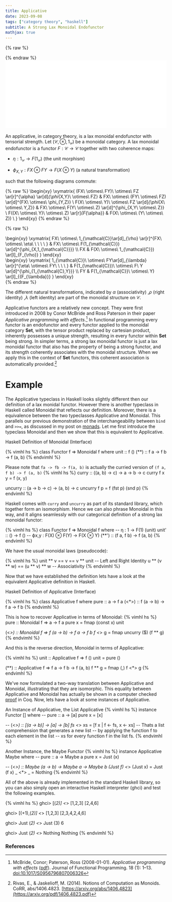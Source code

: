 ```yaml
---
title: Applicative
date: 2023-09-08
tags: ["category theory", "haskell"]
subtitle: A Strong Lax Monoidal Endofunctor
mathjax: true
---
```

{% raw %}
<script>
  MathJax = {
    loader: {
      load: ['[custom]/xypic.js'],
      paths: {custom: 'https://beuke.org/js'}
    },
    tex: {
      packages: {'[+]': ['xypic']}
    }
  };
</script>

<script id="MathJax-script" async src="https://cdn.jsdelivr.net/npm/mathjax@3.1.4/es5/tex-chtml-full.js"></script>
<script>
window.addEventListener('load', function() {
   document.querySelectorAll("mjx-xypic-object").forEach( (x) => (x.style.color = "var(--darkreader-text--text"));
   document.querySelectorAll("mjx-math > mjx-xypic > svg > g").forEach(x => x.setAttribute("stroke", "var(--darkreader-text--text"))
})
</script>

</style>
{% endraw %}

<br>
<img src="/images/applicative.png" onclick="window.open(this.src)">
<!-- The source as dot is next to image. Compile with: dot -Tsvg typeclasses.dot -o typeclasses.svg -->
<br>

An applicative, in category theory, is a lax monoidal endofunctor with tensorial strength. Let $(\mathcal{C}, \otimes, 1_{\mathcal{C}})$ be a monoidal category. A lax monoidal endofunctor is a functor $F : \mathcal{C} \rightarrow \mathcal{C}$ together with two coherence maps:
* $\eta : 1_{\mathcal{C}} \rightarrow F(1_{\mathcal{C}})$ (the unit morphism)

* $\phi_{X,Y} : FX \otimes FY \rightarrow F(X \otimes Y)$ (a natural transformation)

such that the following diagrams commute:

{% raw %}
\begin{xy}
\xymatrix{
(FX\ \otimes\ FY)\ \otimes\ FZ \ar[r]^{\alpha} \ar[d]_{\phi_{X,Y}\ \otimes\ FZ} & FX\ \otimes\ (FY\ \otimes\ FZ) \ar[d]^{FX\ \otimes\ \phi_{Y,Z}} \\
F(X\ \otimes\ Y)\ \otimes\ FZ \ar[d]_{\phi_{X\ \otimes\ Y,Z}} & FX\ \otimes\ F(Y\ \otimes\ Z) \ar[d]^{\phi_{X,Y\ \otimes\ Z}} \\
F((X\ \otimes\ Y)\ \otimes\ Z) \ar[r]_{F_{\alpha}} & F(X\ \otimes\ (Y\ \otimes\ Z)) \\
}
\end{xy}
{% endraw %}

{% raw %}
<div class="splitscreen">
  <div class="left">
\begin{xy}
\xymatrix{
  FX\ \otimes\ 1_{\mathcal{C}}\ar[d]_{\rho} \ar[r]^{FX\ \otimes\ \eta\ \ \ \ \ } & FX\ \otimes\ F(1_{\mathcal{C}}) \ar[d]^{\phi_{X,1_{\mathcal{C}}}} \\
  FX & F(X\ \otimes\ 1_{\mathcal{C}}) \ar[l]_{F_{\rho}}
}
\end{xy}
  </div>

  <div class="right">
\begin{xy}
\xymatrix{
  1_{\mathcal{C}}\ \otimes\ FY\ar[d]_{\lambda} \ar[r]^{\eta\ \otimes\ FY\ \ \ \ } & F(1_{\mathcal{C}})\ \otimes\ F\ Y \ar[d]^{\phi_{1_{\mathcal{C},Y}}} \\
  FY & F(1_{\mathcal{C}}\ \otimes\ Y) \ar[l]_{{F_{\lambda}}}
}
\end{xy}
  </div>
</div>
{% endraw %}

The different natural transformations, indicated by $\alpha$ (associativity) ,$\rho$ (right identity) ,$\lambda$ (left identity) are part of the monoidal structure on ${\mathcal {C}}$.


Applicative functors are a relatively new concept. They were first introduced in 2008 by Conor McBride and Ross Paterson in their paper *Applicative programming with effects*.[^1] In functional programming every functor is an endofunctor and every functor applied to the monoidal category $\mathbf{Set}$, with the tensor product replaced by cartesian product, inherently possesses a unique strength, resulting in every functor within $\mathbf{Set}$ being strong. In simpler terms, a strong lax monoidal functor is just a lax monoidal functor that also has the property of being a strong functor, and its strength coherently associates with the monoidal structure. When we apply this in the context of $\mathbf{Set}$ functors, this coherent association is automatically provided.[^2]

# Example

The Applicative typeclass in Haskell looks slightly different then our definition of a lax monidal functor. However there is another typeclass in Haskell called Monoidal that reflects our definition. Moreover, there is a equivalence between the two typeclasses Applicative and Monoidal. This parallels our previous demonstration of the interchangeability between `bind` and `>>=`, as discussed in my post on [monads](/monad). Let me first introduce the typeclass Monoidal and then we show that this is equivalent to Applicative.


Haskell Definition of Monoidal (Interface)

{% vimhl hs %}
class Functor f => Monoidal f where
  unit :: f ()
  (**) :: f a  -> f b  -> f (a, b)
{% endvimhl %}

Please note that `fa -> fb -> f(a, b)` is actually the curried version of
`(f a, f b) -> f (a, b)`
{% vimhl hs %}
curry :: ((a, b) -> c) -> a -> b -> c
curry f x y = f (x, y)

uncurry :: (a -> b -> c) -> (a, b) -> c
uncurry f p =  f (fst p) (snd p)
{% endvimhl %}

Haskell comes with `curry` and `uncurry` as part of its standard library, which together form an isomorphism. Hence we can also phrase Monoidal in this way, and it aligns seamlessly with our categorical definition of a strong lax monoidal functor:

{% vimhl hs %}
class Functor f => Monoidal f where
-- η     : 1  -> F(1) (unit)
  unit' :: () -> f ()
-- ϕx,y  : F(X) ⊗ F(Y) -> F(X ⊗ Y)
  (**') :: (f a, f b)   -> f (a, b)
{% endvimhl %}


We have the usual monoidal laws (pseudocode):

<!-- -- It's not possible to define laws in Haskell (pseudocode) -->
{% vimhl hs %}
unit ** v == v == v ** unit    -- Left and Right Identity
u ** (v ** w) == (u ** v) ** w -- Associativity
{% endvimhl %}

Now that we have established the definition lets have a look at the equivalent Applicative definition in Haskell.

Haskell Definition of Applicative (Interface)

{% vimhl hs %}
class Applicative f where
  pure :: a -> f a
  (<*>) :: f (a -> b) -> f a -> f b
{% endvimhl %}

This is how to recover Applicative in terms of Monoidal:
{% vimhl hs %}
pure :: Monoidal f => a -> f a
pure x  = fmap (const x) unit

(<*>) :: Monoidal f => f (a -> b) -> f a -> f b
f <*> g = fmap uncurry ($) (f ** g)
{% endvimhl %}

And this is the reverse direction, Monoidal in terms of Applicative:

{% vimhl hs %}
unit :: Applicative f => f ()
unit   = pure ()

(**) :: Applicative f => f a -> f b  -> f (a, b)
f ** g = fmap (,) f <*> g
{% endvimhl %}

We've now formulated a two-way translation between Applicative and Monoidal, illustrating that they are isomorphic. This equality between Applicative and Monoidal has actually be shown in a computer checked [proof](https://stackoverflow.com/a/62959880) in Coq. Now, lets have a look at some instances of Applicative.

<!-- Require Import Coq.Program.Basics. -->
<!-- Require Import Coq.Init.Datatypes. -->
<!-- Require Import Coq.Init.Notations. -->

<!-- Notation "f ∘ g" := (compose f g). -->

<!-- Class Functor (F: Type -> Type) : Type := -->
<!--   { fmap : forall {x} {y}, (x->y) -> (F x->F y) -->
<!--   ; fmap_id : forall x, @fmap x x id = id -->
<!--   ; fmap_compose : forall {x} {y} {z} (f: y->z) (g: x->y) -->
<!--                      , fmap (f∘g) = fmap f ∘ fmap g -->
<!--   }. -->

<!-- Lemma fmap_twice {F} `{Functor F} {x} {y} {z} (f: y->z) (g: x->y) (xs: F x) -->
<!--                      : fmap (f∘g) xs = fmap f (fmap g xs). -->
<!-- Proof. -->
<!--   rewrite fmap_compose. now compute. -->
<!-- Qed. -->

<!-- Definition parallel {a} {b} {c} {d} (f: a->c) (g: b->d) -->
<!--   : (a*b) -> (c*d) := fun xy => match xy with -->
<!--                                 | (x,y) => (f x, g y) -->
<!--                                 end. -->

<!-- Notation "f *** g" := (parallel f g) (at level 40, left associativity). -->

<!-- Definition rassoc {a} {b} {c} : ((a*b)*c) -> (a*(b*c)) -->
<!--     := fun xyz => match xyz with | ((x,y),z) => (x,(y,z)) end. -->

<!-- Definition tt_ {a} (x:a) := (tt, x). -->
<!-- Definition _tt {a} (x:a) := (x, tt). -->

<!-- Class Monoidal F `{Functor F} : Type := -->
<!--   { funit : F unit -->
<!--   ; fzip : forall {a} {b}, F a -> F b -> F (a*b) -->
<!--   ; left_identity : forall {a} (v: F a) -->
<!--            , fzip funit v = fmap tt_ v -->
<!--   ; right_identity : forall {a} (v: F a) -->
<!--            , fzip v funit = fmap _tt v -->
<!--   ; associativity : forall {a} {b} {c} (u: F a) (v: F b) (w: F c) -->
<!--            , fzip u (fzip v w) = fmap rassoc (fzip (fzip u v) w) -->
<!--   ; naturality : forall {a} {b} {c} {d} -->
<!--                         (g: a->c) (h: b->d) (u: F a) (v: F b) -->
<!--            , fmap (g***h) (fzip u v) = fzip (fmap g u) (fmap h v) -->
<!--   }. -->

<!-- Notation "u ** v" := (fzip u v) (at level 40, left associativity). -->

<!-- Lemma naturalityL {F} `{Monoidal F} {a} {b} {c} -->
<!--                            (f: a->c) (u: F a) (v: F b) -->
<!--            : fmap (f***id) (fzip u v) = fzip (fmap f u) v. -->
<!-- Proof. -->
<!--   assert (v = fmap id v) as ->. { now rewrite fmap_id. } -->
<!--   rewrite <- naturality. -->
<!--   assert (v = fmap id v) as <-. { now rewrite fmap_id. } -->
<!--   now trivial. -->
<!-- Qed. -->
<!-- Lemma naturalityR {F} `{Monoidal F} {a} {b} {c} -->
<!--                            (f: b->c) (u: F a) (v: F b) -->
<!--            : fmap (id***f) (fzip u v) = fzip u (fmap f v). -->
<!-- Proof. -->
<!--   assert (u = fmap id u) as ->. { now rewrite fmap_id. } -->
<!--   rewrite <- naturality. -->
<!--   assert (u = fmap id u) as <-. { now rewrite fmap_id. } -->
<!--   now trivial. -->
<!-- Qed. -->

<!-- Definition to {a} {b} (y: a) (f: a->b) := f y. -->

<!-- Class Applicative F `{Functor F} : Type := -->
<!--   { pure : forall {a}, a -> F a -->
<!--   ; app : forall {a} {b}, F (a->b) -> F a -> F b -->
<!--   ; identity : forall {a} (v: F a) -->
<!--               , app (pure id) v = v -->
<!--   ; homomorphism : forall {a} {b} (f: a->b) (x: a) -->
<!--               , app (pure f) (pure x) = pure (f x) -->
<!--   ; interchange : forall {a} {b} (u: F (a->b)) (y: a) -->
<!--               , app u (pure y) = app (pure (to y)) u -->
<!--   ; composition : forall {a} {b} {c} -->
<!--                          (u: F (b->c)) (v: F (a->b)) (w: F a) -->
<!--               , app u (app v w) = app (app (app (pure compose) u) v) w -->
<!--   ; appFtor : forall {a} {b} (g: a->b) (x: F a) -->
<!--               , fmap g x = app (pure g) x -->
<!--   }. -->

<!-- Notation "fs <*> xs" := (app fs xs) (at level 40, left associativity). -->

<!-- Require Import Coq.Program.Tactics. -->
<!-- Require Import Coq.Logic.FunctionalExtensionality. -->

<!-- Definition apl {a} {b} (fx: (a->b)*a) -->
<!--    := match fx with |(f,x) => f x end. -->

<!-- Program Instance MonoidalIsApplicative {F} `{Monoidal F} -->
<!--     : Applicative F -->
<!--   := { pure := fun {a} (x: a) => fmap (const x) funit -->
<!--      ; app := fun {a} {b} (fs: F (a->b)) (xs: F a) -->
<!--               => fmap apl (fzip fs xs) }. -->
<!-- Next Obligation. (* identity *) -->
<!--   rewrite <- naturalityL. -->
<!--   rewrite -> left_identity. -->
<!--   repeat (rewrite <- fmap_twice). -->
<!--   rewrite -> fmap_id. -->
<!--   now compute. -->
<!-- Qed. -->
<!-- Next Obligation. (* homomorphism *) -->
<!--   rewrite <- naturality. -->
<!--   rewrite -> left_identity. -->
<!--   repeat (rewrite <- fmap_twice). -->
<!--   now compute. -->
<!-- Qed. -->
<!-- Next Obligation. (* interchange *) -->
<!--   rewrite <- naturalityL. -->
<!--   rewrite <- naturalityR. -->
<!--   repeat (rewrite <- fmap_twice). -->
<!--   rewrite -> right_identity. -->
<!--   rewrite -> left_identity. -->
<!--   repeat (rewrite <- fmap_twice). -->
<!--   now compute. -->
<!-- Qed. -->
<!-- Next Obligation. (* composition *) -->
<!--   rewrite <- naturalityR. -->
<!--   rewrite -> associativity. -->
<!--   repeat (rewrite <- naturalityL). -->
<!--   rewrite -> left_identity. -->
<!--   repeat (rewrite <- naturalityL). -->
<!--   repeat (rewrite <- fmap_twice). -->

<!--   f_equal.                      (*    This part is just about *) -->
<!--   unfold compose.                 (*  convincing Coq that two  *) -->
<!--   apply functional_extensionality. (* functions are equal, it  *) -->
<!--   intro x.                         (* has nothing to do with   *) -->
<!--   destruct x as ((btc, atb), a0). (*  applicative or monoidal  *) -->
<!--   now compute.                  (*    functors, specifically. *) -->
<!-- Qed. -->
<!-- Next Obligation. (* appFtor *) -->
<!--   rewrite <- naturalityL. -->
<!--   rewrite -> left_identity. -->
<!--   repeat (rewrite <- fmap_twice). -->
<!--   now compute. -->
<!-- Qed. -->


<!-- Lemma fmapPure {F} `{Applicative F} {a} {b} -->
<!--         (f: a->b) (x: a) : fmap f (pure x: F a) = pure (f x). -->
<!-- Proof. -->
<!--   rewrite -> appFtor. -->
<!--   now apply homomorphism. -->
<!-- Qed. -->

<!-- Lemma fmapBracket {F} `{Applicative F} {a} {b} {c} {d} -->
<!--       (f: c->d) (g: a->b->c) (xs: F a) (ys: F b) -->
<!--      : fmap f (fmap g xs<*>ys) = fmap (fun x y => f (g x y)) xs <*> ys. -->
<!-- Proof. -->
<!--   repeat (rewrite -> appFtor). -->
<!--   rewrite -> composition. -->
<!--   rewrite -> homomorphism. -->
<!--   rewrite -> composition. -->
<!--   repeat (rewrite -> homomorphism). -->
<!--   now compute. -->
<!-- Qed. -->

<!-- Lemma fmap_both {F} `{Applicative F} {a} {b} {c} {d} -->
<!--       (f: a->c->d) (g: b->c) (xs: F a) (ys: F b) -->
<!--      : fmap f xs <*> fmap g ys = fmap (fun x y => f x (g y)) xs <*> ys. -->
<!-- Proof. -->
<!--   repeat (rewrite -> appFtor). -->
<!--   rewrite -> composition. -->
<!--   repeat (rewrite <- appFtor). -->
<!--   rewrite <- fmap_twice. -->
<!--   rewrite -> interchange. -->
<!--   rewrite -> appFtor. -->
<!--   rewrite -> composition. -->
<!--   repeat (rewrite -> homomorphism). -->
<!--   rewrite <- appFtor. -->
<!--   now compute. -->
<!-- Qed. -->

<!-- Definition tup {a} {b} (x:a) (y:b) : (a*b) := (x,y). -->

<!-- Program Instance ApplicativeIsMonoidal {F} `{Applicative F} -->
<!--     : Monoidal F -->
<!--   := { funit := pure tt -->
<!--      ; fzip := fun {a} {b} (u: F a) (v: F b) -->
<!--                    => fmap tup u <*> v }. -->
<!-- Next Obligation. (* left_identity *) -->
<!--   repeat (rewrite -> appFtor). -->
<!--   rewrite -> homomorphism. -->
<!--   now compute. -->
<!-- Qed. -->
<!-- Next Obligation. (* right_identity *) -->
<!--   repeat (rewrite -> appFtor). -->
<!--   rewrite -> interchange. -->
<!--   rewrite -> composition. -->
<!--   repeat (rewrite -> homomorphism). -->
<!--   now compute. -->
<!-- Qed. -->
<!-- Next Obligation. (* associativity *) -->
<!--   repeat (rewrite -> fmapBracket). -->
<!--   rewrite -> composition. -->
<!--   repeat (rewrite <- appFtor). -->
<!--   rewrite <- fmap_twice. -->
<!--   rewrite -> fmap_both. -->
<!--   now compute. -->
<!-- Qed. -->
<!-- Next Obligation. (* naturality *) -->
<!--   rewrite -> fmap_both. -->
<!--   rewrite <- fmap_twice. -->
<!--   rewrite -> fmapBracket. -->
<!--   now compute. -->
<!-- Qed. -->

<!-- Compiled with Coq 8.9.1. -->


<!-- ``` -->
<!-- -- pure id <*> v == v == v <*> pure id -- Left and Right Identity -->
<!-- -- u <*> (v <*> w) = pure (.) <*> u <*> v <*> w --- Composition. -->
<!-- ``` -->



<!-- The following condition must always hold: -->

<!-- {% vimhl hs %} -->
<!-- pure id <*> v = v                            -- Identity -->
<!-- pure f <*> pure x = pure (f x)               -- Homomorphism -->
<!-- u <*> pure y = pure ($ y) <*> u              -- Interchange -->
<!-- pure (.) <*> u <*> v <*> w = u <*> (v <*> w) -- Composition -->
<!-- {% endvimhl %} -->

An Instance of Applicative, the List Applicative
{% vimhl hs %}
instance Functor [] where
 -- pure :: a -> [a]
    pure x    = [x]

 --   (<*>) :: [(a -> b)] -> [a] -> [b]
    fs <*> xs = [f x | f <- fs, x <- xs]
 -- Thats a list comprehension that generates a new list
 -- by applying the function f to each element in the list
 -- xs for every function f in the list fs.
{% endvimhl %}

Another Instance, the Maybe Functor
{% vimhl hs %}
instance Applicative Maybe where
 -- pure :: a -> Maybe a
    pure x                = Just (x)

 -- (<*>) :: Maybe (a -> b) -> Maybe a -> Maybe b
    (Just f) <*> (Just x) = Just (f x)
    _        <*> _        = Nothing
{% endvimhl %}

All of the above is already implemented in the standard Haskell library, so you can also simply open an interactive Haskell interpreter (ghci) and test the following examples.

{% vimhl hs %}
ghci> [(*2)] <*> [1,2,3]
[2,4,6]

ghci> [(+1),(*2)] <*> [1,2,3]
[2,3,4,2,4,6]

ghci> Just (*2) <*> Just (3)
6

ghci> Just (*2) <*> Nothing
Nothing
{% endvimhl %}

### References

[^0]: The diagram displayed at the top of this post is a modified version of Brent Yorgey's [Typeclassopedia diagram](https://wiki.haskell.org/File:Typeclassopedia-diagram.png)
[^1]: McBride, Conor; Paterson, Ross (2008-01-01). *Applicative programming with effects* ([pdf](http://www.staff.city.ac.uk/~ross/papers/Applicative.pdf)). Journal of Functional Programming. 18 (1): 1–13. [doi:10.1017/S0956796807006326](https://doi.org/10.1017/S0956796807006326)
[^2]: Rivas, E., & Jaskelioff, M. (2014). Notions of Computation as Monoids. CoRR, abs/1406.4823. [https://arxiv.org/abs/1406.4823](https://arxiv.org/pdf/1406.4823.pdf)

